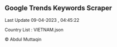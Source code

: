 

## Google Trends Keywords Scraper 
 
Last Update 09-04-2023 , 04:45:22

Country List :
VIETNAM.json



© Abdul Muttaqin 
